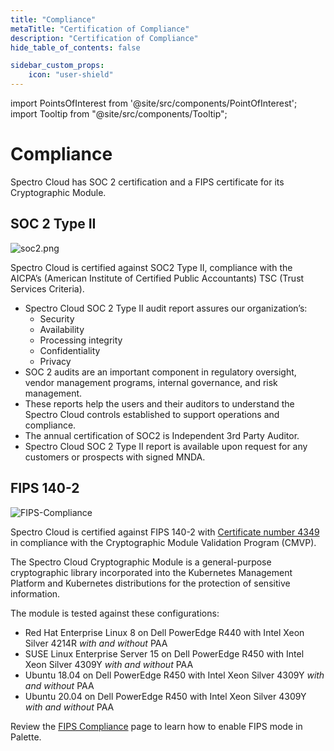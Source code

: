 ```yaml
---
title: "Compliance"
metaTitle: "Certification of Compliance"
description: "Certification of Compliance"
hide_table_of_contents: false

sidebar_custom_props:
    icon: "user-shield"
---
```





import PointsOfInterest from '@site/src/components/PointOfInterest';
import Tooltip from "@site/src/components/Tooltip";


# Compliance

Spectro Cloud has SOC 2 certification and a FIPS certificate for its Cryptographic Module.

## SOC 2 Type II

![soc2.png](/assets/docs/images/soc2.png "#width=180px")

Spectro Cloud is certified against SOC2 Type II, compliance with the AICPA’s (American Institute of Certified Public Accountants) TSC (Trust Services Criteria).
* Spectro Cloud SOC 2 Type II audit report assures our organization’s:
   * Security
   * Availability
   * Processing integrity
   * Confidentiality
   * Privacy
* SOC 2 audits are an important component in regulatory oversight, vendor management programs, internal governance, and risk management.
* These reports help the users and their auditors to understand the Spectro Cloud controls established to support operations and compliance.
* The annual certification of SOC2 is Independent 3rd Party Auditor.
* Spectro Cloud SOC 2 Type II report is available upon request for any customers or prospects with signed MNDA.

## FIPS 140-2


![FIPS-Compliance](/assets/docs/images/docs_compliance_compliance_fips-logo.png "#width=180px")

Spectro Cloud is certified against FIPS 140-2 with [Certificate number 4349](https://csrc.nist.gov/projects/cryptographic-module-validation-program/certificate/4349) in compliance with the Cryptographic Module Validation Program (CMVP).

The Spectro Cloud Cryptographic Module is a general-purpose cryptographic library incorporated into the Kubernetes Management Platform and Kubernetes distributions for the protection of sensitive information.

The module is tested against these configurations:

* Red Hat Enterprise Linux 8 on Dell PowerEdge R440 with Intel Xeon Silver 4214R _with and without_ PAA
* SUSE Linux Enterprise Server 15 on Dell PowerEdge R450 with Intel Xeon Silver 4309Y _with and without_ PAA
* Ubuntu 18.04 on Dell PowerEdge R450 with Intel Xeon Silver 4309Y _with and without_ PAA
* Ubuntu 20.04 on Dell PowerEdge R450 with Intel Xeon Silver 4309Y _with and without_ PAA

Review the [FIPS Compliance](/compliance/fips-compliance) page to learn how to enable FIPS mode in Palette.

<br />
